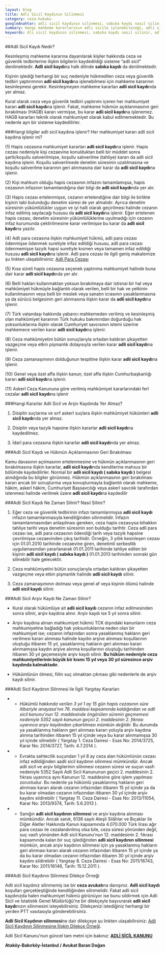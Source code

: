 ```yaml
---
layout: blog
title: Adli Sicil Kaydının Silinmesi
category: ceza-hukuku
googleAnahtar: adli sicil kaydının silinmesi, sabıka kaydı nasıl silinir, adli sicil kaydı silme dilekçe örneği, Ceza avukatı, bakırköy avukat, ataköy avukat, 
summary: Hangi mahkeme kararlarının adli sicile işlenebileceği, adli sicil kaydının silinmesi, nasıl ve ne zaman adli sicil kaydı bilgilerinin silineceği, adli sicil kaydının silinmesine dair dilekçe örneğine kısaca yer verilmiştir.
keywords: dli sicil kaydının silinmesi, sabıka kaydı nasıl silinir, adli sicil kaydı silme dilekçe örneği, Ceza avukatı, bakırköy avukat, ataköy avukat, ağır ceza avukatı
---
```



##Adli Sicil Kaydı Nedir?


Kesinleşmiş mahkeme kararına dayanılarak kişiler hakkında ceza ve güvenlik tedbirlerine ilişkin bilgilerin kaydedildiği sisteme “adli sicil” denilmektedir. **Adli sicil kaydı**na halk dilinde **sabıka kaydı** da denilmektedir.

Kişinin işlediği herhangi bir suç nedeniyle hükmedilen ceza veya güvenlik tedbiri yaptırımının **adli sicil kaydı**na işlenebilmesi için mahkeme kararının kesinleşmesi gerekir. Kesinleşmeyen mahkeme kararları **adli sicil kaydı**nda yer almaz. 

Kural olarak ceza veya güvenlik tedbiri yaptırımı içeren her mahkumiyet kararı **adli sicil kaydı**na işlenir. Fakat, mahkeme hükmün açıklanmasının geri bırakılması (HAGB) kararı vermişse, bu karar **adli sicil kaydı**na işlenemez. HAGB kararları teknik olarak mahkumiyet olarak kabul edilmemektedir. Bu nedenle ayrı bir sisteme kaydedilirler.

###Hangi bilgiler adli sicil kaydına işlenir? Her mahkumiyet kararı adli sicil kaydına işlenir mi?


(1) Hapis cezasına mahkumiyet kararları **adli sicil kaydı**na işlenir. Hapis cezası nedeniyle kişi cezaevine konulduktan belli bir müddet sonra şartlı/koşullu salıverilmişse, koşullu salıverilme (tahliye) kararı da adli sicil kaydına işlenir. Koşullu salıverilmede denetim süresinin uzatılmasına ve koşullu salıverilme kararının geri alınmasına dair karar da **adli sicil kaydı**na işlenir.

(2) Kişi mahkum olduğu hapis cezasının infazını tamamlamışsa, hapis cezasının infazının tamamlandığına dair bilgi de **adli sicil kaydı**nda yer alır.

(3) Hapis cezası ertelenmişse, cezanın ertelendiğine dair bilgi ile birlikte kişinin tabi bulunduğu denetim süresi de yer almalıdır.  Ayrıca denetim süresinin yükümlülükler uygun ve iyi halli olarak geçirilmesi halinde cezanın infaz edilmiş sayılacağı hususu da **adli sicil kaydı**na işlenir. Eğer ertelenen hapis cezası, denetim süresinin yükümlülüklerine uyulmadığı için cezanın infaz kurumunda çektirilmesine karar verilmişse bu karar da **adli sicil kaydı**na yazılır.

(4) Adli para cezasına ilişkin mahkumiyet hükmü, adli para cezası ödenmişse ödenmek suretiyle infaz edildiği hususu, adli para cezası ödenmemişse tazyik hapsi suretiyle kısmen veya tamamen infaz edildiği hususu **adli sicil kaydı**na işlenir. Adli para cezası ile ilgili geniş makalemize şu linkten ulaşabilirsiniz: [Adli Para Cezası](http://barandogan.av.tr/blog/ceza-hukuku/adli-para-cezasi.html)

(5) Kısa süreli hapis cezasına seçenek yaptırıma mahkumiyet halinde buna dair karar **adli sicil kaydı**nda yer alır.

(6) Belli hakları kullanmaktan yoksun bırakılmaya dair istisnai bir hal veya mahkûmiyet hükmüyle bağlantılı olarak verilen, belli bir hak ve yetkinin kullanılmasının veya belli bir meslek veya sanatın icrasının yasaklanmasına ya da sürücü belgesinin geri alınmasına ilişkin karar da **adli sicil kaydı**na işlenir.

 (7) Türk vatandaşı hakkında yabancı mahkemeden verilmiş ve kesinleşmiş olan mahkûmiyet kararının Türk hukuku bakımından doğurduğu hak yoksunluklarına ilişkin olarak Cumhuriyet savcısının istemi üzerine mahkemece verilen karar **adli sicil kaydı**na işlenir.
 
(8) Ceza mahkûmiyetini bütün sonuçlarıyla ortadan kaldıran şikayetten vazgeçme veya etkin pişmanlık dolayısıyla verilen karar **adli sicil kaydı**na işlenir.

(9) Ceza zamanaşımının dolduğunun tespitine ilişkin karar **adli sicil kaydı**na işlenir.

(10) Genel veya özel affa ilişkin kanun; özel affa ilişkin Cumhurbaşkanlığı kararı **adli sicil kaydı**na işlenir.

(11) Askerî Ceza Kanununa göre verilmiş mahkûmiyet kararlarındaki ferî cezalar **adli sicil kaydı**na işlenir



###Hangi Kararlar Adli Sicil ve Arşiv Kaydında Yer Almaz?


1) Disiplin suçlarına ve sırf askerî suçlara ilişkin mahkûmiyet hükümleri **adli sicil kaydı**nda yer almaz.

2) Disiplin veya tazyik hapsine ilişkin kararlar **adli sicil kaydı**na kaydedilmez.

3) İdarî para cezasına ilişkin kararlar **adli sicil kaydı**nda yer almaz.

###Adli Sicil Kaydı ve Hükmün Açıklanmasının Geri Bırakılması

Kamu davasının açılmasının ertelenmesine ve hükmün açıklanmasının geri bırakılmasına ilişkin
kararlar, **adli sicil kaydı**nda kendilerine mahsus bir bölümde kaydedilirler. Normal bir **adli sicil kaydı ( sabıka kaydı )** belgesi alındığında bu bilgiler görünmez. Hükmün açıklanmasının geri bırakılması kararı ancak bir soruşturma veya kovuşturmayla bağlantılı olarak mahkeme, hâkim, askerî hâkim, Cumhuriyet Başsavcılığı veya askerî savcılık tarafından istenmesi halinde verilmek üzere **adli sicil kaydı**na kaydedilir


###Adli Sicil Kaydı Ne Zaman Silinir? Nasıl Silinir?


1) Eğer ceza ve güvenlik tedbirinin infazı tamamlanmışsa **adli sicil kaydı** infazın tamamlanmasıyla kendiliğinden silinmelidir. İnfazın tamamlanmasından anlaşılması gereken, ceza hapis cezasıysa bihakkın tahliye tarihi veya denetim süresinin son bulduğu tarihtir. Ceza adli para cezası ise, adli para cezasının ödendiği tarih veya tazyik hapsine çevrilmişse cezaevinden çıkış tarihidir. Örneğin, 3 yıllık kesinleşen cezası için 01.01.2010 tarihinde cezaevine giren, denetimli serbestlik uygulamasından yararlanarak 01.01.2011 tarihinde tahliye edilen bir kişinin **adli sicil kaydı ( sabıka kaydı )** 01.01.2013 tarihinden sonraki gün silinebilir hale gelecektir.

2) Ceza mahkûmiyetini bütün sonuçlarıyla ortadan kaldıran şikayetten vazgeçme veya etkin pişmanlık halinde **adli sicil kaydı** silinir.

3) Ceza zamanaşımının dolması veya genel af veya kişinin ölümü halinde **adli sicil kaydı** silinir.

###Adli Sicil Arşiv Kaydı Ne Zaman Silinir?

* Kural olarak hükümlüye ait **adli sicil kaydı** cezanın infaz edilmesinden sonra silinir, arşiv kaydına alınır. Arşiv kaydı ise 5 yıl sonra silinir. 

* Arşiv kaydına alınan mahkumiyet hükmü TCK dışındaki kanunların ceza mahkumiyetine bağladığı hak yoksunluklarına neden olan bir mahkumiyet ise; cezanın infazından sonra yasaklanmış hakların geri verilmesi kararı alınması halinde kaydın arşive alınması koşullarının oluştuğu itibaren 15 yıl, yasaklanmış hakların geri alınması kararı alınmamışsa kaydın arşive alınma koşullarının oluştuğu tarihinden itibaren 30 yıl geçemesiyle arşiv kaydı silinir. **Bu hüküm nedeniyle ceza mahkumiyetlerinin büyük bir kısmı 15 yıl veya 30 yıl süresince arşiv kaydında kalmaktadır.**

* Hükümlünün ölmesi, fiilin suç olmaktan çıkması gibi nedenlerle de arşiv kaydı silinir.

###Adli Sicil Kaydının Silinmesi ile İlgili Yargıtay Kararları

* * *Hükümlü hakkında verilen 3 yıl 1 ay 15 gün hapis cezasının süre itibariyle anayasa'nın 76. maddesi kapsamında kaldığından ve adli sicil kanunu'nun 12. maddesinde öngörülen sürenin geçmemesi nedeniyle 5352 sayılı kanunun geçici 2. maddesinin 2. fıkrası uyarınca arşiv kaydından çıkartılması mümkün değildir.* Bu durumda ya yasaklanmış hakların geri alınması kararı yoluyla arşiv kaydına alınma tarihinden itibaren 15 yıl içinde veya bu karar alınmamışsa 30 yıl içinde silinebilir ( Yargıtay 1. Ceza Dairesi - Esas No: 2014/3725, Karar No: 2014/3727, Tarih: 4.7.2014 ).


* * Evrakta sahtecilik suçundan 1 yıl 8 ay ceza alan hükümlünün cezası infaz edildiğinden aadli sicil kaydının silinmesi mümkündür. Ancak adli sicil ve arşiv bilgilerinin silinmesi cezanın süresi ve suçun vasfı nedeniyle 5352 Sayılı Adli Sicil Kanununun geçici 2. maddesinin 2. fıkrası uyarınca aynı Kanunun 12. maddesine göre işlem yapılması zorunludur. Bu nedenle ya hükümlü yasaklanmış hakların geri alınması kararı alarak cezanın infazından itibaren 15 yıl içinde ya da bu karar olmadan cezanın infazından itibaren 30 yıl içinde arşiv kaydını sildirebilir ( Yargıtay 11. Ceza Dairesi - Esas No: 2013/11054, Karar No: 2013/9374, Tarih: 5.6.2013 ).


* * Sanığın **adli sicil kaydının silinmesi** ve arşiv kaydına alınması mümkündür. Ancak sanık, 6136 sayılı Ateşli Silâhlar ve Bıçaklar ile Diğer Aletler Hakkında Kanun kapsamında 4.070.000 Türk lirası ağır para cezası ile cezalandırılmış olsa bile, ceza süresi yönünden değil, suç vasfı yönünden Adli sicil Kanunu'nun 12. maddesinin 2. fıkrası kapsamında kalan bir suç işlediğinden **adli sicil kaydının silinmesi** mümkün, ancak arşiv kaydının silinmesi için ya yasaklanmış hakların geri alınması kararı alarak cezanın infazından itibaren 15 yıl içinde ya da bu karar olmadan cezanın infazından itibaren 30 yıl içinde arşiv kaydını sildirebilir ( Yargıtay 8. Ceza Dairesi - Esas No: 2011/16743, Karar No: 2011/16146, Tarih: 15.12.2011 ).







###Adli Sicil Kaydının Silinmesi Dilekçe Örneği


Adli sicil kaydınız silinmemiş ise bir **ceza avukatı**na danışınız. **Adli sicil kaydı** koşulları gerçekleştiğinde kendiliğinden silinmelidir. Fakat adli sicil kaydınızda halen mahkumiyet hükmü görünüyor ise bunu sildirmek için Adli Sicil ve İstatistik Genel Müdürlüğü’ne bir dilekçeyle başvurarak **adli sicil kaydı**nızın silinmesini isteyebilirsiniz. Dilekçenizi istediğiniz herhangi bir yerden PTT vasıtasıyla gönderebilirsiniz. 

**Adli Sicil Kaydının silinmesi**ne dair dilekçeye şu linkten ulaşabilirsiniz: [Adli Sicil Kaydının Silinmesine İlişkin Dilekçe Örneği](http://barandogan.av.tr/blog/ceza-hukuku/adli-sicil-kaydinin-silinmesi-dilekce-ornegi1.html). 

Adli Sicil Kanunu'nun güncel tam metni için bakınız: [**ADLİ SİCİL KANUNU**](http://www.mevzuat.gov.tr/MevzuatMetin/1.5.5352.pdf)

**Ataköy-Bakırköy-İstanbul / Avukat Baran Doğan**
